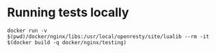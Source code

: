 # Running tests locally

`docker run -v $(pwd)/docker/nginx/libs:/usr/local/openresty/site/lualib --rm -it $(docker build -q docker/nginx/testing)`
